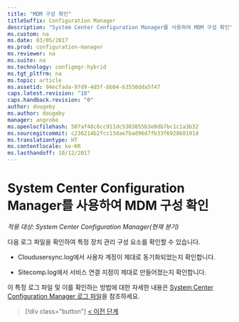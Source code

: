 ```yaml
---
title: "MDM 구성 확인"
titleSuffix: Configuration Manager
description: "System Center Configuration Manager를 사용하여 MDM 구성 확인"
ms.custom: na
ms.date: 03/05/2017
ms.prod: configuration-manager
ms.reviewer: na
ms.suite: na
ms.technology: configmgr-hybrid
ms.tgt_pltfrm: na
ms.topic: article
ms.assetid: 94ecfada-97d9-4d5f-bb04-63550dda5f47
caps.latest.revision: "18"
caps.handback.revision: "0"
author: dougeby
ms.author: dougeby
manager: angrobe
ms.openlocfilehash: 507af48c6cc911dc5303055b3e0db7bc1c1a3b32
ms.sourcegitcommit: c236214b2fcc13dae7bad96d7fb33f692868191d
ms.translationtype: HT
ms.contentlocale: ko-KR
ms.lasthandoff: 10/12/2017
---
```

# <a name="verify-mdm-configuration-with-system-center-configuration-manager"></a>System Center Configuration Manager를 사용하여 MDM 구성 확인

*적용 대상: System Center Configuration Manager(현재 분기)*

다음 로그 파일을 확인하여 특정 장치 관리 구성 요소를 확인할 수 있습니다.

-   Cloudusersync.log에서 사용자 계정이 제대로 동기화되었는지 확인합니다.

-   Sitecomp.log에서 서비스 연결 지점이 제대로 만들어졌는지 확인합니다.

이 특정 로그 파일 및 이를 확인하는 방법에 대한 자세한 내용은 [System Center Configuration Manager 로그 파일](../../core/plan-design/hierarchy/log-files.md##BKMK_FunctionLogs)을 참조하세요. 

> [!div class="button"]
[< 이전 단계](set-up-additional-management.md)
